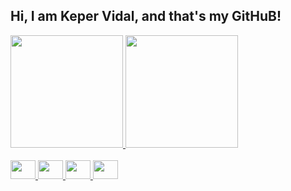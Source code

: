 ## Hi, I am Keper Vidal, and that's my GitHuB!


<div>
  <a href="https://github.com/kepervidal">
  <img height="180em" src="https://github-readme-stats.vercel.app/api/top-langs/?username=kepervidal&layout=copmpact&theme=dark&icons=true"
 
   <a href="https://github.com/kepervidal">
   <img height="180em" src="https://github-readme-stats.vercel.app/api?username=kepervidal&show_icons=true&theme=dark"
        
</div>
    
 <div style="display> inline_block"><br>
   <img height="30" width ="40" src="https://cdn.jsdelivr.net/gh/devicons/devicon/icons/javascript/javascript-original.svg" />
   <img height="30" width ="40" src="https://cdn.jsdelivr.net/gh/devicons/devicon/icons/html5/html5-original.svg" />
   <img height="30" width ="40" src="https://cdn.jsdelivr.net/gh/devicons/devicon/icons/css3/css3-original.svg" />
   <img height="30" width ="40" src="https://cdn.jsdelivr.net/gh/devicons/devicon/icons/python/python-original.svg" />                                     
                                       
  
    
